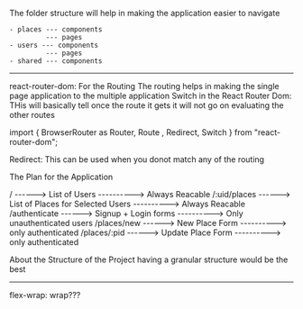 The folder structure will help in making the application easier to navigate


    - places --- components
             --- pages
    - users --- components
             --- pages
    - shared --- components

--------------------------------------------------------------------------------------------------------------------

react-router-dom: For the Routing
The routing helps in making the single page application to the multiple application
Switch in the React Router Dom: THis will basically tell once the route it gets it will not go on evaluating the other routes

import { BrowserRouter as Router, Route , Redirect, Switch } from "react-router-dom";

Redirect: This can be used when you donot match any of the routing


The Plan for the Application

/                   ------>     List of Users                       ----------> Always Reacable
/:uid/places        ------>     List of Places for Selected Users   ----------> Always Reacable
/authenticate       ------>     Signup +  Login forms               ----------> Only unauthenticated users
/places/new         ------>     New Place Form                      ----------> only authenticated
/places/:pid        ------>     Update Place Form                   ----------> only authenticated


About the Structure of the Project having a granular structure would be the best

--------------------------------------------------------------------------------------------------------------------

flex-wrap: wrap???

